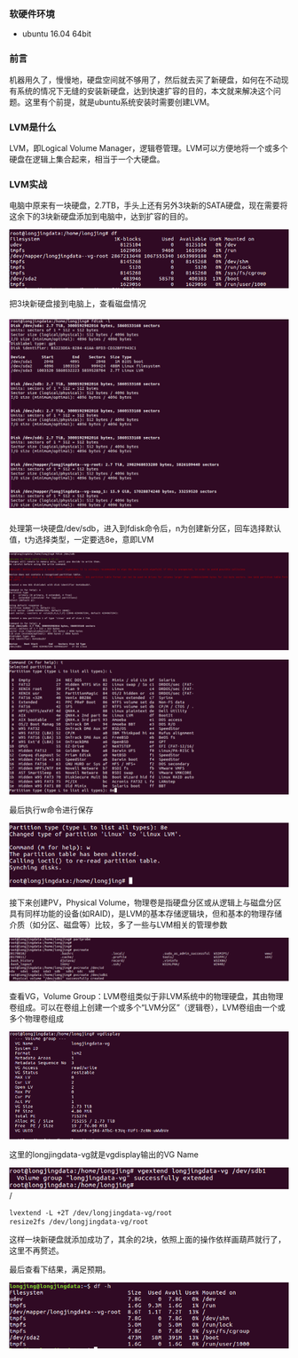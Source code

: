 ### 软硬件环境

* ubuntu 16.04 64bit

### 前言

机器用久了，慢慢地，硬盘空间就不够用了，然后就去买了新硬盘，如何在不动现有系统的情况下无缝的安装新硬盘，达到快速扩容的目的，本文就来解决这个问题。这里有个前提，就是ubuntu系统安装时需要创建LVM。

### LVM是什么

LVM，即Logical Volume Manager，逻辑卷管理。LVM可以方便地将一个或多个硬盘在逻辑上集合起来，相当于一个大硬盘。

### LVM实战

电脑中原来有一块硬盘，2.7TB，手头上还有另外3块新的SATA硬盘，现在需要将这余下的3块新硬盘添加到电脑中，达到扩容的目的。

![lvm_01](https://raw.githubusercontent.com/djstava/PostsCollection/master/images/linux/lvm/lvm_01.png)

把3块新硬盘接到电脑上，查看磁盘情况

##### ![lvm_02](https://raw.githubusercontent.com/djstava/PostsCollection/master/images/linux/lvm/lvm_02.png)

处理第一块硬盘/dev/sdb，进入到fdisk命令后，n为创建新分区，回车选择默认值，t为选择类型，一定要选8e，意即LVM

![lvm_03](https://raw.githubusercontent.com/djstava/PostsCollection/master/images/linux/lvm/lvm_03.png)



![lvm_04](https://raw.githubusercontent.com/djstava/PostsCollection/master/images/linux/lvm/lvm_04.png)

最后执行w命令进行保存

![lvm_05](https://raw.githubusercontent.com/djstava/PostsCollection/master/images/linux/lvm/lvm_05.png)

接下来创建PV，Physical Volume，物理卷是指硬盘分区或从逻辑上与磁盘分区具有同样功能的设备(如RAID)，是LVM的基本存储逻辑块，但和基本的物理存储介质（如分区、磁盘等）比较，多了一些与LVM相关的管理参数

![lvm_06](https://raw.githubusercontent.com/djstava/PostsCollection/master/images/linux/lvm/lvm_06.png)

查看VG，Volume Group：LVM卷组类似于非LVM系统中的物理硬盘，其由物理卷组成。可以在卷组上创建一个或多个“LVM分区”（逻辑卷），LVM卷组由一个或多个物理卷组成

![lvm_07](https://raw.githubusercontent.com/djstava/PostsCollection/master/images/linux/lvm/lvm_07.png)

这里的longjingdata-vg就是vgdisplay输出的VG Name

![lvm_08](https://raw.githubusercontent.com/djstava/PostsCollection/master/images/linux/lvm/lvm_08.png)/

```
lvextend -L +2T /dev/longjingdata-vg/root
resize2fs /dev/longjingdata-vg/root
```

这样一块新硬盘就添加成功了，其余的2块，依照上面的操作依样画葫芦就行了，这里不再赘述。

最后查看下结果，满足预期。

![lvm_09](https://raw.githubusercontent.com/djstava/PostsCollection/master/images/linux/lvm/lvm_09.png)